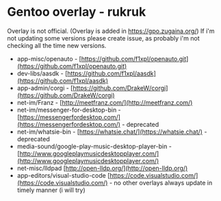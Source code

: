 # Gentoo overlay - rukruk

Overlay is not official. (Overlay is added in https://gpo.zugaina.org/)
If i'm not updating some versions please create issue, as probably i'm not checking all the time new versions.


 * app-misc/openauto - [https://github.com/f1xpl/openauto.git](https://github.com/f1xpl/openauto.git)
 * dev-libs/aasdk - [https://github.com/f1xpl/aasdk](https://github.com/f1xpl/aasdk)
 * app-admin/corgi - [https://github.com/DrakeW/corgi](https://github.com/DrakeW/corgi)
 * net-im/Franz - [http://meetfranz.com/](http://meetfranz.com/)
 * net-im/messenger-for-desktop-bin - [https://messengerfordesktop.com/](https://messengerfordesktop.com/) - deprecated
 * net-im/whatsie-bin - [https://whatsie.chat/](https://whatsie.chat/) - deprecated
 * media-sound/google-play-music-desktop-player-bin - [http://www.googleplaymusicdesktopplayer.com/](http://www.googleplaymusicdesktopplayer.com/)
 * net-misc/lldpad	[http://open-lldp.org/](http://open-lldp.org/)
 * app-editors/visual-studio-code [https://code.visualstudio.com/](https://code.visualstudio.com/) - no other overlays always update in timely manner (i will try)

